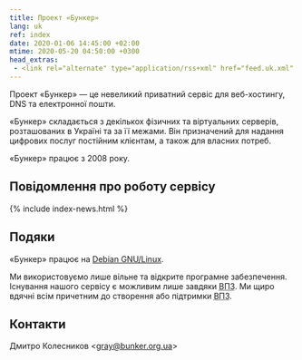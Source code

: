 ```yaml
---
title: Проект «Бункер»
lang: uk
ref: index
date: 2020-01-06 14:45:00 +02:00
mtime: 2020-05-20 04:50:00 +0300
head_extras:
 - <link rel="alternate" type="application/rss+xml" href="feed.uk.xml" title="Стрічка RSS">
---
```


Проект «Бункер» — це невеликий приватний сервіс для веб-хостингу,
DNS та електронної пошти.

«Бункер» складається з декількох фізичних та віртуальних серверів,
розташованих в Україні та за її межами.
Він призначений для надання цифрових послуг постійним клієнтам,
а також для власних потреб.

«Бункер» працює з 2008 року.


Повідомлення про роботу сервісу
-------------------------------

{% include index-news.html %}


Подяки
------

«Бункер» працює на [Debian GNU/Linux][1].

Ми використовуємо лише вільне та відкрите програмне забезпечення.
Існування нашого сервісу є можливим лише завдяки
<abbr title="вільному програмному забезпеченню">ВПЗ</abbr>.
Ми щиро вдячні всім причетним до створення або підтримки
<abbr title="вільного програмного забезпечення">ВПЗ</abbr>.


Контакти
--------

<p itemscope itemtype="http://schema.org/Person">
  <span itemprop="name">Дмитро Колесников</span>
  <span aria-hidden="true">&lt;</span><a
    href="mailto:%22Дмитро%20Колесников%22%20%3cgray@bunker.org.ua%3e"
    class="mail" itemprop="email">gray@bunker.org.ua</a><span
    aria-hidden="true">&gt;</span>
</p>

[1]: https://www.debian.org/index.uk.html
